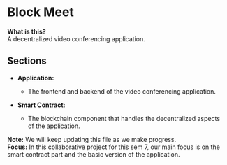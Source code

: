 
# Block Meet

**What is this?**  
A decentralized video conferencing application.

## Sections

- **Application:**
  - The frontend and backend of the video conferencing application.

- **Smart Contract:**
  - The blockchain component that handles the decentralized aspects of the application.

**Note:** We will keep updating this file as we make progress.  
**Focus:** In this collaborative project for this sem 7, our main focus is on the smart contract part and the basic version of the application.

